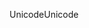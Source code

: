 <span data-ttu-id="361b0-101">Unicode</span><span class="sxs-lookup"><span data-stu-id="361b0-101">Unicode</span></span>